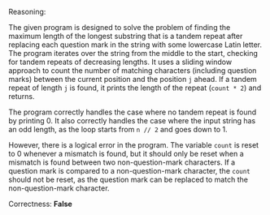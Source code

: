 Reasoning:

The given program is designed to solve the problem of finding the maximum length of the longest substring that is a tandem repeat after replacing each question mark in the string with some lowercase Latin letter. The program iterates over the string from the middle to the start, checking for tandem repeats of decreasing lengths. It uses a sliding window approach to count the number of matching characters (including question marks) between the current position and the position `j` ahead. If a tandem repeat of length `j` is found, it prints the length of the repeat (`count * 2`) and returns.

The program correctly handles the case where no tandem repeat is found by printing 0. It also correctly handles the case where the input string has an odd length, as the loop starts from `n // 2` and goes down to 1.

However, there is a logical error in the program. The variable `count` is reset to 0 whenever a mismatch is found, but it should only be reset when a mismatch is found between two non-question-mark characters. If a question mark is compared to a non-question-mark character, the `count` should not be reset, as the question mark can be replaced to match the non-question-mark character.

Correctness: **False**